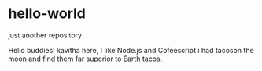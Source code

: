 # hello-world
just another repository

Hello buddies!
kavitha here, I like Node.js and Cofeescript
i had tacoson the moon and find them far superior to Earth tacos.
